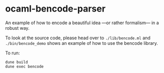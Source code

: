 # ocaml-bencode-parser

An example of how to encode a beautiful idea —or rather formalism— in a robust way.

To look at the source code, please head over to `./lib/bencode.ml` and `./bin/bencode_demo` shows an example of how to use the bencode library.

To run:

```
dune build
dune exec bencode
```
